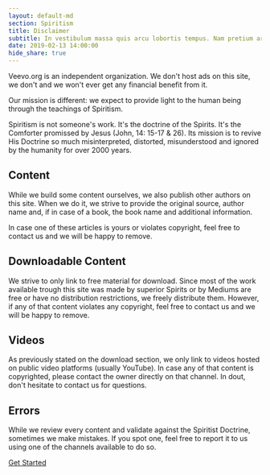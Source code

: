 ```yaml
---
layout: default-md
section: Spiritism
title: Disclaimer
subtitle: In vestibulum massa quis arcu lobortis tempus. Nam pretium arcu in odio vulputate luctus.
date: 2019-02-13 14:00:00
hide_share: true
---
```


Veevo.org is an independent organization. We don't host ads on this site, we don't and we won't ever get any financial benefit from it.

Our mission is different: we expect to provide light to the human being through the teachings of Spiritism.

Spiritism is not someone's work. It's the doctrine of the Spirits. It's the Comforter promissed by Jesus  (John, 14: 15-17 & 26). Its mission is to revive His Doctrine so much misinterpreted, distorted, misunderstood and ignored by the humanity for over 2000 years.

## Content
While we build some content ourselves, we also publish other authors on this site. When we do it, we strive to provide the original source, author name and, if in case of a book, the book name and additional information.

In case one of these articles is yours or violates copyright, feel free to contact us and we will be happy to remove.

## Downloadable Content
We strive to only link to free material for download. Since most of the work available trough this site was made by superior Spirits or by Mediums are free or have no distribution restrictions, we freely distribute them. However, if any of that content violates any copyright, feel free to contact us and we will be happy to remove.

## Videos
As previously stated on the download section, we only link to videos hosted on public video platforms (usually YouTube). In case any of that content is copyrighted, please contact the owner directly on that channel. In dout, don't hesitate to contact us for questions.

## Errors
While we review every content and validate against the Spiritist Doctrine, sometimes we make mistakes. If you spot one, feel free to report it to us using one of the channels available to do so.





<a href="/get-started" class="button special">Get Started</a>